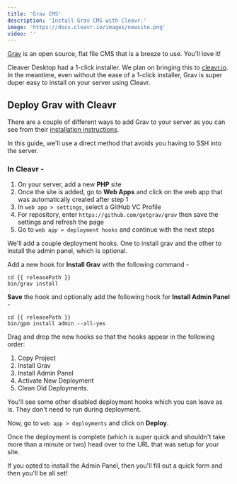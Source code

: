 ```yaml
---
title: 'Grav CMS'
description: 'Install Grav CMS with Cleavr.'
image: 'https://docs.cleavr.io/images/newsite.png'
video: ''
---
```


[Grav](https://getgrav.org/) is an open source, flat file CMS that is a breeze to use. You'll love it! 

Cleaver Desktop had a 1-click installer. We plan on bringing this to [cleavr.io](https://cleavr.io). In the meantime, even without 
the ease of a 1-click installer, Grav is super duper easy to install on your server using Cleavr. 

## Deploy Grav with Cleavr
There are a couple of different ways to add Grav to your server as you can see from their [installation instructions](https://learn.getgrav.org/16/basics/installation).

In this guide, we'll use a direct method that avoids you having to SSH into the server. 

### In Cleavr - 

1. On your server, add a new **PHP** site
2. Once the site is added, go to **Web Apps** and click on the web app that was automatically created after step 1
3. In `web app > settings`, select a GitHub VC Profile
4. For repository, enter `https://github.com/getgrav/grav` then save the settings and refresh the page
5. Go to `web app > deployment hooks` and continue with the next steps

We'll add a couple deployment hooks. One to install grav and the other to install the admin panel, which is optional. 

Add a new hook for **Install Grav** with the following command - 

```
cd {{ releasePath }}
bin/grav install
```
**Save** the hook and optionally add the following hook for **Install Admin Panel** - 

```
cd {{ releasePath }}
bin/gpm install admin --all-yes
```

Drag and drop the new hooks so that the hooks appear in the following order: 

1. Copy Project
2. Install Grav
3. Install Admin Panel
4. Activate New Deployment
5. Clean Old Deployments. 

<base-info>
You'll see some other disabled deployment hooks which you can leave as is. They don't need to run during deployment. 
</base-info>

Now, go to `web app > deployments` and click on **Deploy**. 

Once the deployment is complete (which is super quick and shouldn't take more than a minute or two) head over to the URL that
was setup for your site. 

If you opted to install the Admin Panel, then you'll fill out a quick form and then you'll be all set! 
